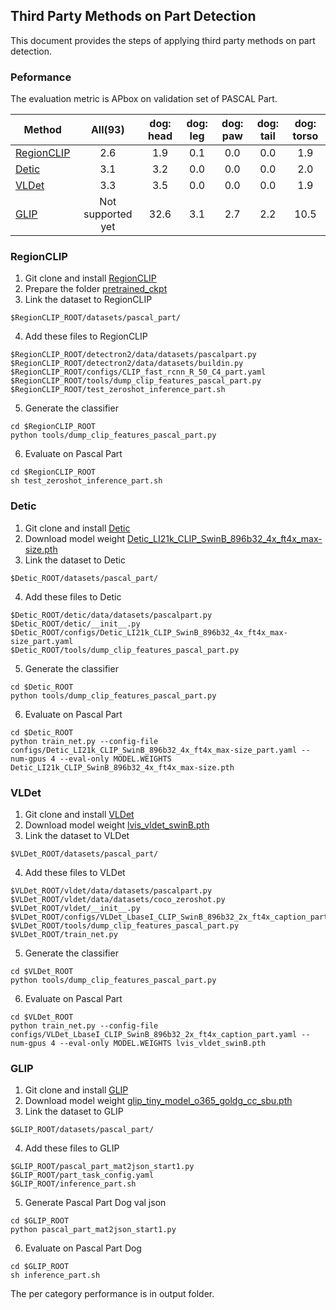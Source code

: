 ## Third Party Methods on Part Detection

This document provides the steps of applying third party methods on part detection.

### Peformance

The evaluation metric is APbox on validation set of PASCAL Part.

| Method                                                |    All(93)   | dog: head | dog: leg | dog: paw | dog: tail | dog: torso | 
|-------------------------------------------------------|:------------:|:---------:|:--------:|:--------:|:---------:|:----------:|
| [RegionCLIP](https://github.com/microsoft/RegionCLIP) |     2.6      |    1.9    |   0.1    |   0.0    |    0.0    |    1.9     | 
| [Detic](https://github.com/facebookresearch/Detic)    |     3.1      |    3.2    |   0.0    |   0.0    |    0.0    |    2.0     |
| [VLDet](https://github.com/clin1223/VLDet)            |     3.3      |    3.5    |   0.0    |   0.0    |    0.0    |    1.9     |
| [GLIP](https://github.com/microsoft/GLIP)             | Not supported yet|   32.6    |   3.1    |   2.7    |    2.2    |    10.5    |


### RegionCLIP
1. Git clone and install [RegionCLIP](https://github.com/microsoft/RegionCLIP)
2. Prepare the folder [pretrained_ckpt](https://drive.google.com/drive/folders/1hzrJBvcCrahoRcqJRqzkIGFO_HUSJIii) 
3. Link the dataset to RegionCLIP
```
$RegionCLIP_ROOT/datasets/pascal_part/
```
4. Add these files to RegionCLIP
```
$RegionCLIP_ROOT/detectron2/data/datasets/pascalpart.py
$RegionCLIP_ROOT/detectron2/data/datasets/buildin.py
$RegionCLIP_ROOT/configs/CLIP_fast_rcnn_R_50_C4_part.yaml
$RegionCLIP_ROOT/tools/dump_clip_features_pascal_part.py
$RegionCLIP_ROOT/test_zeroshot_inference_part.sh
```
5. Generate the classifier
```
cd $RegionCLIP_ROOT
python tools/dump_clip_features_pascal_part.py
```
6. Evaluate on Pascal Part 
```
cd $RegionCLIP_ROOT
sh test_zeroshot_inference_part.sh
```


### Detic
1. Git clone and install [Detic](https://github.com/facebookresearch/Detic)
2. Download model weight [Detic_LI21k_CLIP_SwinB_896b32_4x_ft4x_max-size.pth](https://dl.fbaipublicfiles.com/detic/Detic_LI21k_CLIP_SwinB_896b32_4x_ft4x_max-size.pth)
3. Link the dataset to Detic
```
$Detic_ROOT/datasets/pascal_part/
```
4. Add these files to Detic
```
$Detic_ROOT/detic/data/datasets/pascalpart.py
$Detic_ROOT/detic/__init__.py
$Detic_ROOT/configs/Detic_LI21k_CLIP_SwinB_896b32_4x_ft4x_max-size_part.yaml
$Detic_ROOT/tools/dump_clip_features_pascal_part.py
```
5. Generate the classifier
```
cd $Detic_ROOT
python tools/dump_clip_features_pascal_part.py
```
6. Evaluate on Pascal Part 
```
cd $Detic_ROOT
python train_net.py --config-file configs/Detic_LI21k_CLIP_SwinB_896b32_4x_ft4x_max-size_part.yaml --num-gpus 4 --eval-only MODEL.WEIGHTS Detic_LI21k_CLIP_SwinB_896b32_4x_ft4x_max-size.pth
```

### VLDet
1. Git clone and install [VLDet](https://github.com/clin1223/VLDet)
2. Download model weight [lvis_vldet_swinB.pth](https://drive.google.com/drive/folders/1ngb1mBOUvFpkcUM7D3bgIkMdUj2W5FUa)
3. Link the dataset to VLDet
```
$VLDet_ROOT/datasets/pascal_part/
```
4. Add these files to VLDet
```
$VLDet_ROOT/vldet/data/datasets/pascalpart.py
$VLDet_ROOT/vldet/data/datasets/coco_zeroshot.py
$VLDet_ROOT/vldet/__init__.py
$VLDet_ROOT/configs/VLDet_LbaseI_CLIP_SwinB_896b32_2x_ft4x_caption_part.yaml
$VLDet_ROOT/tools/dump_clip_features_pascal_part.py
$VLDet_ROOT/train_net.py
```
5. Generate the classifier
```
cd $VLDet_ROOT
python tools/dump_clip_features_pascal_part.py
```
6. Evaluate on Pascal Part
```
cd $VLDet_ROOT
python train_net.py --config-file configs/VLDet_LbaseI_CLIP_SwinB_896b32_2x_ft4x_caption_part.yaml --num-gpus 4 --eval-only MODEL.WEIGHTS lvis_vldet_swinB.pth
```

### GLIP
1. Git clone and install [GLIP](https://github.com/microsoft/GLIP)
2. Download model weight [glip_tiny_model_o365_goldg_cc_sbu.pth](https://penzhanwu2bbs.blob.core.windows.net/data/GLIPv1_Open/models/glip_tiny_model_o365_goldg_cc_sbu.pth)
3. Link the dataset to GLIP
```
$GLIP_ROOT/datasets/pascal_part/
```
4. Add these files to GLIP
```
$GLIP_ROOT/pascal_part_mat2json_start1.py
$GLIP_ROOT/part_task_config.yaml
$GLIP_ROOT/inference_part.sh
```
5. Generate Pascal Part Dog val json
```
cd $GLIP_ROOT
python pascal_part_mat2json_start1.py
```
6. Evaluate on Pascal Part Dog
```
cd $GLIP_ROOT
sh inference_part.sh
```
The per category performance is in output folder.
